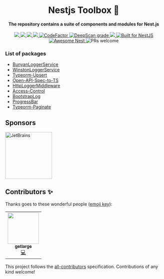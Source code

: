 <div align="center">
   <h1>Nestjs Toolbox 🧰</h1>
</div>
<div align="center">
   <strong>The repository contains a suite of components and modules for Nest.js</strong>
</div>
<br />
<div align="center">
   <a href="https://travis-ci.org/lupu60/nestjs-toolbox">
     <img src="https://travis-ci.org/lupu60/nestjs-toolbox.svg?branch=master" />
   </a>
   <a href="#">
     <img src="https://img.shields.io/npm/l/@lupu60/nestjs-toolbox"  />
   </a>
   <a href="https://david-dm.org/lupu60/nestjs-toolbox">
     <img src="https://david-dm.org/lupu60/nestjs-toolbox.svg"  />
   </a>
   <a href="https://lerna.js.org/">
     <img src="https://img.shields.io/badge/maintained%20with-lerna-cc00ff.svg"  />
   </a>
   <a href="https://www.codefactor.io/repository/github/lupu60/nestjs-toolbox">
     <img src="https://www.codefactor.io/repository/github/lupu60/nestjs-toolbox/badge" alt="CodeFactor" />
   </a>
   <a href="https://deepscan.io/dashboard#view=project&tid=5310&pid=7118&bid=66230">
     <img src="https://deepscan.io/api/teams/5310/projects/7118/branches/66230/badge/grade.svg" alt="DeepScan grade">
   </a>
   <a href="#contributors-">
     <img src="https://img.shields.io/badge/all_contributors-1-orange.svg?style=flat-square"  />
   </a>
   <a href="https://nestjs.com" target="_blank">
     <img src="https://img.shields.io/badge/build%20for-NestJS-red.svg" alt="Built for NestJS" />
   </a>
   <a href="https://github.com/juliandavidmr/awesome-nestjs#components--libraries">
     <img src="https://awesome.re/mentioned-badge.svg" alt="Awesome Nest" />
   </a>
     <img src="https://img.shields.io/badge/PRs-welcome-brightgreen.svg" alt="PRs welcome" />
</div>

### List of packages

- [BunyanLoggerService](https://github.com/lupu60/nestjs-toolbox/tree/master/packages/bunyan-logger)
- [WinstonLoggerService](https://github.com/lupu60/nestjs-toolbox/tree/master/packages/winston-logger)
- [Typeorm-Upsert](https://github.com/lupu60/nestjs-toolbox/tree/master/packages/typeorm-upsert)
- [Open-API-Spec-to-TS](https://github.com/lupu60/nestjs-toolbox/tree/master/packages/open-api-spec-to-ts)
- [HttpLoggerMiddleware](https://github.com/lupu60/nestjs-toolbox/tree/master/packages/http-logger-middleware)
- [Access-Control](https://github.com/lupu60/nestjs-toolbox/tree/master/packages/access-control)
- [BootstrapLog](https://github.com/lupu60/nestjs-toolbox/tree/master/packages/bootstrap-log)
- [ProgressBar](https://github.com/lupu60/nestjs-toolbox/tree/master/packages/progress-bar)
- [Typeorm-Paginate](https://github.com/lupu60/nestjs-toolbox/tree/master/packages/typeorm-paginate)

## Sponsors

<a href="https://www.jetbrains.com/?from=nestjs-toolbox">
     <img src="https://upload.wikimedia.org/wikipedia/commons/thumb/1/1a/JetBrains_Logo_2016.svg/946px-JetBrains_Logo_2016.svg.png"  alt="JetBrains" width="150"/>
</a>

## Contributors ✨

Thanks goes to these wonderful people ([emoji key](https://allcontributors.org/docs/en/emoji-key)):

<!-- ALL-CONTRIBUTORS-LIST:START - Do not remove or modify this section -->
<!-- prettier-ignore-start -->
<!-- markdownlint-disable -->
<table>
  <tr>
    <td align="center"><a href="https://getlarge.eu"><img src="https://avatars1.githubusercontent.com/u/15331923?v=4" width="100px;" alt=""/><br /><sub><b>getlarge</b></sub></a><br /><a href="https://github.com/lupu60/nestjs-toolbox/commits?author=getlarge" title="Code">💻</a></td>
  </tr>
</table>

<!-- markdownlint-enable -->
<!-- prettier-ignore-end -->

<!-- ALL-CONTRIBUTORS-LIST:END -->

This project follows the [all-contributors](https://github.com/all-contributors/all-contributors) specification. Contributions of any kind welcome!
